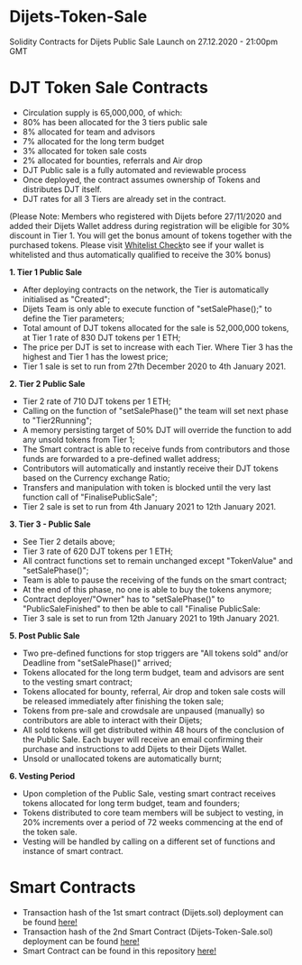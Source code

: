 # Dijets-Token-Sale
Solidity Contracts for Dijets Public Sale Launch on 27.12.2020 - 21:00pm GMT

DJT Token Sale Contracts
===================================

  - Circulation supply is 65,000,000, of which:
  - 80% has been allocated for the 3 tiers public sale
  - 8% allocated for team and advisors
  - 7% allocated for the long term budget
  - 3% allocated for token sale costs
  - 2% allocated for bounties, referrals and Air drop
  - DJT Public sale is a fully automated and reviewable process
  - Once deployed, the contract assumes ownership of Tokens and distributes DJT itself.
  - DJT rates for all 3 Tiers are already set in the contract.
  
  (Please Note: Members who registered with Dijets before 27/11/2020 and added their Dijets Wallet address during registration will be eligible for 30% discount in Tier 1. You will get the bonus amount of tokens together with the purchased tokens. Please visit [Whitelist Check](https://whitelist.dijets.io)to see if your wallet is whitelisted and thus automatically qualified to receive the 30% bonus)

**1. Tier 1 Public Sale**

- After deploying contracts on the network, the Tier is automatically initialised as "Created";
- Dijets Team is only able to execute function of "setSalePhase();" to define the Tier parameters;
- Total amount of DJT tokens allocated for the sale is 52,000,000 tokens, at Tier 1 rate of 830 DJT tokens per 1 ETH;
- The price per DJT is set to increase with each Tier. Where Tier 3 has the highest and Tier 1 has the lowest price;
- Tier 1 sale is set to run from 27th December 2020 to 4th January 2021.

**2. Tier 2 Public Sale**

- Tier 2 rate of 710 DJT tokens per 1 ETH;
- Calling on the function of "setSalePhase()" the team will set next phase to "Tier2Running";
- A memory persisting target of 50% DJT will override the function to add any unsold tokens from Tier 1; 
- The Smart contract is able to receive funds from contributors and those funds are forwarded to a pre-defined wallet address;
- Contributors will automatically and instantly receive their DJT tokens based on the Currency exchange Ratio;
- Transfers and manipulation with token is blocked until the very last function call of "FinalisePublicSale";
- Tier 2 sale is set to run from 4th January 2021 to 12th January 2021.

**3. Tier 3 - Public Sale**

- See Tier 2 details above;
- Tier 3 rate of 620 DJT tokens per 1 ETH;
- All contract functions set to remain unchanged except "TokenValue" and "setSalePhase()"; 
- Team is able to pause the receiving of the funds on the smart contract;
- At the end of this phase, no one is able to buy the tokens anymore;
- Contract deployer/"Owner" has to "setSalePhase()" to "PublicSaleFinished" to then be able to call "Finalise PublicSale:
- Tier 3 sale is set to run from 12th January 2021 to 19th January 2021.

**5. Post Public Sale**

- Two pre-defined functions for stop triggers are "All tokens sold" and/or Deadline from "setSalePhase()" arrived;
- Tokens allocated for the long term budget, team and advisors are sent to the vesting smart contract;
- Tokens allocated for bounty, referral, Air drop and token sale costs will be released immediately after finishing the token sale;
- Tokens from pre-sale and crowdsale are unpaused (manually) so contributors are able to interact with their Dijets;
- All sold tokens will get distributed within 48 hours of the conclusion of the Public Sale. Each buyer will receive an email confirming their purchase and         instructions to add Dijets to their Dijets Wallet.
- Unsold or unallocated tokens are automatically burnt;

**6. Vesting Period**

- Upon completion of the Public Sale, vesting smart contract receives tokens allocated for long term budget, team and founders;
- Tokens distributed to core team members will be subject to vesting, in 20% increments over a period of 72 weeks commencing at the end of the token sale.
- Vesting will be handled by calling on a different set of functions and instance of smart contract.

Smart Contracts
=========================

- Transaction hash of the 1st smart contract (Dijets.sol) deployment can be found [here!](https://etherscan.io/tx/0xe8e30d27abc271f893a6d1c076a86083fbc138f5f141edc781175ada98a1c6ed)
- Transaction hash of the 2nd Smart Contract (Dijets-Token-Sale.sol) deployment can be found [here!](https://etherscan.io/tx/0xd890028e8e652725fc9a1e9ea84283d2cdbe82ef034c7a51cd4ac9c35aa622cb)
- Smart Contract can be found in this repository [here!](https://github.com/lasthyphen/Dijets-Token-Sale/blob/main/contracts/Dijets.sol)
